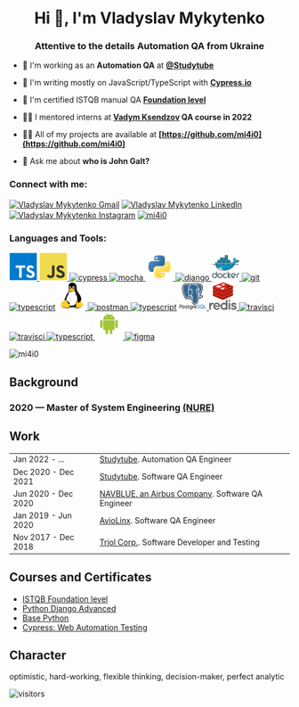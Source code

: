 <h1 align="center">Hi 👋, I'm Vladyslav Mykytenko </h1>
<h3 align="center">Attentive to the details Automation QA from Ukraine</h3>

- 🐝 I'm working as an **Automation QA** at **[@Studytube](https://www.studytube.nl/)**

- 🌱 I'm writing mostly on JavaScript/TypeScript with **[Cypress.io](https://www.cypress.io/)**

- 📜 I'm certified ISTQB manual
  QA **[Foundation level](https://zertdb.isqi.org/en/download/certificate/token/S91ER978sbX6Y3e6)**

- 👨‍🏫 I mentored interns at **[Vadym Ksendzov](https://ksendzov.com/) QA course in 2022**

- 👨‍💻 All of my projects are available at **[https://github.com/mi4i0](https://github.com/mi4i0)**

- 💬 Ask me about **who is John Galt?**

<p align="left">
<h3 align="left">Connect with me:</h3>
<a href="mailto:mykytenkovladyslav@gmail.com" target="_blank"><img align="center" alt="Vladyslav Mykytenko Gmail" height="65" 
src="https://img.icons8.com/plasticine/100/000000/gmail.png" width="65"/></a>
<a href="https://www.linkedin.com/in/mykytenko/" target="blank"><img align="center" alt="Vladyslav Mykytenko LinkedIn" height="65" 
src="https://img.icons8.com/plasticine/100/000000/linkedin.png" width="65"/></a>
<a href="https://www.instagram.com/mi4i0/" target="blank"><img align="center" alt="Vladyslav Mykytenko Instagram" height="65" 
src="https://img.icons8.com/plasticine/100/000000/instagram-new--v1.png" width="65"/></a>
<a href="https://twitter.com/mi4i0/" target="blank"><img align="center" alt="mi4i0" height="65"
src="https://img.icons8.com/plasticine/100/000000/twitter--v1.png" width="65"/></a>

### Languages and Tools: ###

<a href="https://www.typescriptlang.org/" target="_blank" rel="noreferrer"> <img src="https://raw.githubusercontent.com/devicons/devicon/master/icons/typescript/typescript-original.svg" alt="typescript" width="50" height="50"/> </a>
<a href="https://developer.mozilla.org/en-US/docs/Web/JavaScript" target="_blank" rel="noreferrer"> <img src="https://raw.githubusercontent.com/devicons/devicon/master/icons/javascript/javascript-original.svg" alt="javascript" width="50" height="50"/> </a>
<a href="https://www.cypress.io" target="_blank" rel="noreferrer"> <img src="https://pics.freeicons.io/uploads/icons/png/3556671901536211770-512.png" alt="cypress" width="50" height="50"/> </a>
<a href="https://mochajs.org" target="_blank" rel="noreferrer"> <img src="https://www.vectorlogo.zone/logos/mochajs/mochajs-icon.svg" alt="mocha" width="50" height="50"/> </a>
<a href="https://www.python.org" target="_blank" rel="noreferrer"> <img src="https://raw.githubusercontent.com/devicons/devicon/master/icons/python/python-original.svg" alt="python" width="50" height="50"/> </a>
<a href="https://www.djangoproject.com/" target="_blank" rel="noreferrer"> <img src="https://img.icons8.com/color/48/000000/django.png" alt="django" width="50" height="50"/> </a>
<a href="https://www.docker.com/" target="_blank" rel="noreferrer"> <img src="https://raw.githubusercontent.com/devicons/devicon/master/icons/docker/docker-original-wordmark.svg" alt="docker" width="50" height="50"/> </a>
<a href="https://git-scm.com/" target="_blank" rel="noreferrer"> <img src="https://www.vectorlogo.zone/logos/git-scm/git-scm-icon.svg" alt="git" width="50" height="50"/> </a>
<a href="https://www.sourcetreeapp.com/" target="_blank" rel="noreferrer"> <img src="https://img.icons8.com/external-tal-revivo-color-tal-revivo/96/000000/external-sourcetree-is-a-nice-alternative-to-the-git-command-line-logo-color-tal-revivo.png" alt="typescript" width="50" height="50"/></a>
<a href="https://www.linux.org/" target="_blank" rel="noreferrer"> <img src="https://raw.githubusercontent.com/devicons/devicon/master/icons/linux/linux-original.svg" alt="linux" width="50" height="50"/> </a>
<a href="https://postman.com" target="_blank" rel="noreferrer"> <img src="https://www.vectorlogo.zone/logos/getpostman/getpostman-icon.svg" alt="postman" width="50" height="50"/> </a>
<a href="https://www.soapui.org/" target="_blank" rel="noreferrer"> <img src="https://icons.iconarchive.com/icons/papirus-team/papirus-apps/72/soapui-icon.png" alt="typescript" width="50" height="50"/></a>
<a href="https://www.postgresql.org" target="_blank" rel="noreferrer"> <img src="https://raw.githubusercontent.com/devicons/devicon/master/icons/postgresql/postgresql-original-wordmark.svg" alt="postgresql" width="50" height="50"/> </a>
<a href="https://redis.io" target="_blank" rel="noreferrer"> <img src="https://raw.githubusercontent.com/devicons/devicon/master/icons/redis/redis-original-wordmark.svg" alt="redis" width="50" height="50"/> </a>
<a href="https://travis-ci.org" target="_blank" rel="noreferrer"> <img src="https://www.vectorlogo.zone/logos/travis-ci/travis-ci-icon.svg" alt="travisci" width="50" height="50"/> </a>
<a href="https://semaphoreci.com/" target="_blank" rel="noreferrer"> <img src="https://www.svgrepo.com/show/354324/semaphoreci.svg" alt="travisci" width="50" height="50"/> </a>
<a href="https://www.jetbrains.com/webstorm/" target="_blank" rel="noreferrer"> <img src="https://img.icons8.com/color/144/000000/webstorm.png" alt="typescript" width="50" height="50"/> </a>
<a href="https://developer.android.com" target="_blank" rel="noreferrer"> <img src="https://raw.githubusercontent.com/devicons/devicon/master/icons/android/android-original-wordmark.svg" alt="android" width="50" height="50"/> </a>
<a href="https://www.figma.com/" target="_blank" rel="noreferrer"> <img src="https://www.vectorlogo.zone/logos/figma/figma-icon.svg" alt="figma" width="50" height="50"/> </a> </p>


![mi4i0](https://github-readme-stats.vercel.app/api/top-langs/?username=mi4i0&layout=compact&theme=onedark)

## Background

### 2020 — Master of System Engineering [(NURE)](https://nure.ua/)

## Work

<table>
      <tr>
        <td>Jan 2022 - ...</td>
        <td><a href="https://www.studytube.nl/">Studytube</a>.
          Automation QA Engineer
        </td>
      </tr>  
      <tr>
        <td>Dec 2020 - Dec 2021</td>
        <td><a href="https://www.studytube.nl/"> Studytube</a>.
          Software QA Engineer
        </td>
      </tr>   
      <tr>
        <td>Jun 2020 - Dec 2020</td>
        <td><a href="https://www.navblue.aero/"> NAVBLUE, an Airbus Company</a>.
          Software QA Engineer
        </td>
      </tr>  
      <tr>
        <td>Jan 2019 - Jun 2020</td>
        <td><a href="https://aviolinx.com/"> AvioLinx</a>.
          Software QA Engineer
        </td>
      </tr>
      <tr>
        <td>Nov 2017 - Dec 2018 </td>
        <td><a href="https://triolcorp.eu/en/">Triol Corp.</a>.
          Software Developer and Testing
        </td>
      </tr>
</table>

## Courses and Certificates

* [ISTQB Foundation level](https://zertdb.isqi.org/en/download/certificate/token/S91ER978sbX6Y3e6)
* [Python Django Advanced](https://certificate.ithillel.ua/view/73075625)
* [Base Python](https://certificate.ithillel.ua/view/71131032)
* [Cypress: Web Automation Testing](https://udemy-certificate.s3.amazonaws.com/pdf/UC-e3880ba3-87ff-4ff7-9851-f10287b5712d.pdf)

## Character

optimistic, hard-working, flexible thinking, decision-maker, perfect analytic

![visitors](https://visitor-badge.glitch.me/badge?page_id=mi4i0.visitor-badge&left_color=blue&right_color=red)

